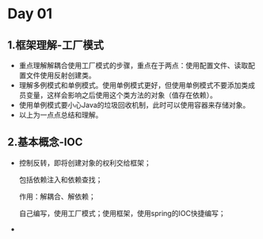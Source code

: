 # Day 01

## 1.框架理解-工厂模式

- 重点理解解耦合使用工厂模式的步骤，重点在于两点：使用配置文件、读取配置文件使用反射创建类。
- 理解多例模式和单例模式。使用单例模式更好，但使用单例模式不要添加类成员变量，这样会影响之后使用这个类方法的对象（值存在依赖）。
- 使用单例模式要小心Java的垃圾回收机制，此时可以使用容器来存储对象。
- 以上为一点点总结和理解。

## 2.基本概念-IOC

- 控制反转，即将创建对象的权利交给框架；

  包括依赖注入和依赖查找；

  作用：解耦合、解依赖；

  自己编写，使用工厂模式；使用框架，使用spring的IOC快捷编写；

- 